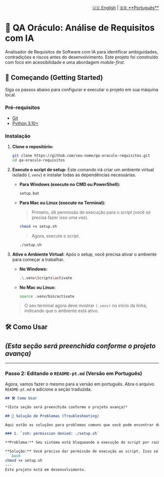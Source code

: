 <div align="right">
  <a href="README.md">🇺🇸 English</a> | <a href="README-pt.md">🇧🇷 **Português**</a>
</div>

# 🔮 QA Oráculo: Análise de Requisitos com IA

Analisador de Requisitos de Software com IA para identificar ambiguidades, contradições e riscos antes do desenvolvimento. Este projeto foi construído com foco em acessibilidade e uma abordagem *mobile-first*.

## 🚀 Começando (Getting Started)

Siga os passos abaixo para configurar e executar o projeto em sua máquina local.

### Pré-requisitos

- [Git](https://git-scm.com/)
- [Python 3.10+](https://www.python.org/)

### Instalação

1.  **Clone o repositório:**
    ```bash
    git clone https://github.com/seu-nome/qa-oraculo-requisitos.git
    cd qa-oraculo-requisitos
    ```

2.  **Execute o script de setup:**
    Este comando irá criar um ambiente virtual isolado (`.venv`) e instalar todas as dependências necessárias.

    -   **Para Windows (execute no CMD ou PowerShell):**
        ```bash
        setup.bat
        ```

    -   **Para Mac ou Linux (execute no Terminal):**
        > Primeiro, dê permissão de execução para o script (você só precisa fazer isso uma vez).
        ```bash
        chmod +x setup.sh
        ```
        > Agora, execute o script.
        ```bash
        ./setup.sh
        ```

3.  **Ative o Ambiente Virtual:**
    Após o setup, você precisa ativar o ambiente para começar a trabalhar.

    -   **No Windows:**
        ```bash
        .\.venv\Scripts\activate
        ```

    -   **No Mac ou Linux:**
        ```bash
        source .venv/bin/activate
        ```
    > O seu terminal agora deve mostrar `(.venv)` no início da linha, indicando que o ambiente está ativo.

## 🛠️ Como Usar

*(Esta seção será preenchida conforme o projeto avança)*
---

---

### **Passo 2: Editando o `README-pt.md` (Versão em Português)**

Agora, vamos fazer o mesmo para a versão em português. Abra o arquivo `README-pt.md` e adicione a seção traduzida.

```markdown
## 🛠️ Como Usar

*(Esta seção será preenchida conforme o projeto avança)*

## 🤔 Solução de Problemas (Troubleshooting)

Aqui estão as soluções para problemas comuns que você pode encontrar durante a configuração.

### 1. `zsh: permission denied: ./setup.sh`

**Problema:** Seu sistema está bloqueando a execução do script por razões de segurança.

**Solução:** Você precisa dar permissão de execução ao script. Isso só precisa ser feito uma vez.
```bash
chmod +x setup.sh
---
Este projeto está em desenvolvimento.